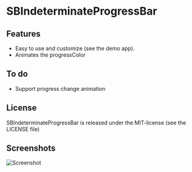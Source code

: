 # SBIndeterminateProgressBar

## Features
* Easy to use and customize (see the demo app).
* Animates the progressColor

## To do
* Support progress change animation

## License
SBIndeterminateProgressBar is released under the MIT-license (see the LICENSE file)

## Screenshots
![Screenshot](https://github.com/simonb/SBIndeterminateProgressBar/raw/master/SBIndeterminateProgressBarDemo/Screenshots/Bars.png "Bars")
